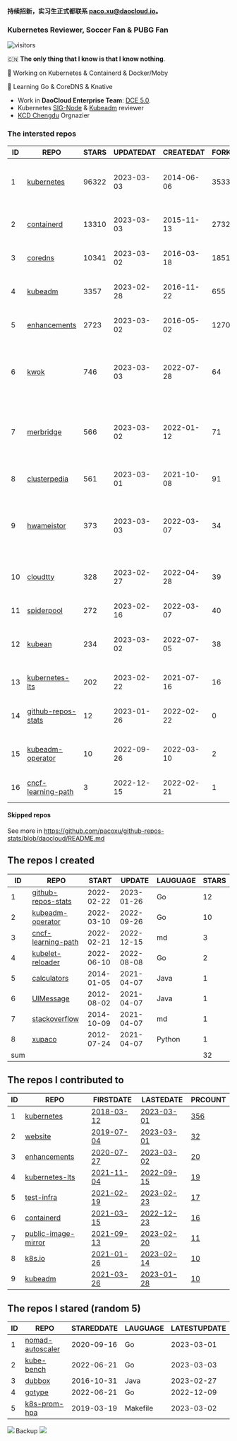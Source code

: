 **持续招新，实习生正式都联系 paco.xu@daocloud.io。**

### Kubernetes Reviewer, Soccer Fan & PUBG Fan
![visitors](https://visitor-badge.glitch.me/badge?page_id=pacoxu.pacoxu&left_color=green&right_color=red)
 
 🇨🇳 **The only thing that I know is that I know nothing**. 
 
 🔭 Working on Kubernetes & Containerd & Docker/Moby
 
 🌱 Learning Go & CoreDNS & Knative

- Work in **DaoCloud Enterprise Team**: [DCE 5.0](https://www.daocloud.io/dce_5.0).
- Kubernetes [SIG-Node](https://github.com/kubernetes/community/blob/master/sig-node/README.md) & [Kubeadm](https://github.com/kubernetes/kubeadm/) reviewer
- [KCD Chengdu](https://community.cncf.io/kcd-chengdu/) Orgnazier


<!--START_SECTION:github_repos-->
### The intersted repos
| ID |                                REPO                                | STARS | UPDATEDAT  | CREATEDAT  | FORKSCOUNT |                                  DESCRIPTIONS                                  |
|----|--------------------------------------------------------------------|-------|------------|------------|------------|--------------------------------------------------------------------------------|
|  1 | [kubernetes](https://github.com/kubernetes/kubernetes)             | 96322 | 2023-03-03 | 2014-06-06 |      35334 | Production-Grade Container Scheduling and Management                           |
|  2 | [containerd](https://github.com/containerd/containerd)             | 13310 | 2023-03-03 | 2015-11-13 |       2732 | An open and reliable container runtime                                         |
|  3 | [coredns](https://github.com/coredns/coredns)                      | 10341 | 2023-03-02 | 2016-03-18 |       1851 | CoreDNS is a DNS server that chains plugins                                    |
|  4 | [kubeadm](https://github.com/kubernetes/kubeadm)                   |  3357 | 2023-02-28 | 2016-11-22 |        655 | Aggregator for issues filed against kubeadm                                    |
|  5 | [enhancements](https://github.com/kubernetes/enhancements)         |  2723 | 2023-03-02 | 2016-05-02 |       1270 | Enhancements tracking repo for Kubernetes                                      |
|  6 | [kwok](https://github.com/kubernetes-sigs/kwok)                    |   746 | 2023-03-03 | 2022-07-28 |         64 | Kubernetes WithOut Kubelet -  Simulates thousands of Nodes and Clusters.       |
|  7 | [merbridge](https://github.com/merbridge/merbridge)                |   566 | 2023-03-02 | 2022-01-12 |         71 | Use eBPF to speed up your Service Mesh like crossing an Einstein-Rosen Bridge. |
|  8 | [clusterpedia](https://github.com/clusterpedia-io/clusterpedia)    |   561 | 2023-03-01 | 2021-10-08 |         91 | The Encyclopedia of Kubernetes clusters                                        |
|  9 | [hwameistor](https://github.com/hwameistor/hwameistor)             |   373 | 2023-03-03 | 2022-03-07 |         34 | Hwameistor is an HA local storage system for cloud-native stateful workloads.  |
| 10 | [cloudtty](https://github.com/cloudtty/cloudtty)                   |   328 | 2023-02-27 | 2022-04-28 |         39 | A Friendly Kubernetes CloudShell (Web Terminal) !                              |
| 11 | [spiderpool](https://github.com/spidernet-io/spiderpool)           |   272 | 2023-02-16 | 2022-03-07 |         40 | kubernetes ipam                                                                |
| 12 | [kubean](https://github.com/kubean-io/kubean)                      |   234 | 2023-03-02 | 2022-07-05 |         38 |  :seedling: Kubernetes lifecycle management operator based on kubespray.       |
| 13 | [kubernetes-lts](https://github.com/klts-io/kubernetes-lts)        |   202 | 2023-02-22 | 2021-07-16 |         16 | Kubernetes LTS(long term support)                                              |
| 14 | [github-repos-stats](https://github.com/pacoxu/github-repos-stats) |    12 | 2023-01-26 | 2022-02-22 |          0 | Collect Repos Star/Fork/Watch Counts Everyday                                  |
| 15 | [kubeadm-operator](https://github.com/pacoxu/kubeadm-operator)     |    10 | 2022-09-26 | 2022-03-10 |          2 | Test work on the design of kubeadm operator                                    |
| 16 | [cncf-learning-path](https://github.com/pacoxu/cncf-learning-path) |     3 | 2022-12-15 | 2022-02-21 |          1 | record my learning CNCF related path                                           |



#### Skipped repos
<!--END_SECTION:github_repos-->
See more in https://github.com/pacoxu/github-repos-stats/blob/daocloud/README.md


<!--START_SECTION:my_github-->
## The repos I created
| ID  |                                REPO                                |   START    |   UPDATE   | LAUGUAGE | STARS |
|-----|--------------------------------------------------------------------|------------|------------|----------|-------|
|   1 | [github-repos-stats](https://github.com/pacoxu/github-repos-stats) | 2022-02-22 | 2023-01-26 | Go       |    12 |
|   2 | [kubeadm-operator](https://github.com/pacoxu/kubeadm-operator)     | 2022-03-10 | 2022-09-26 | Go       |    10 |
|   3 | [cncf-learning-path](https://github.com/pacoxu/cncf-learning-path) | 2022-02-21 | 2022-12-15 | md       |     3 |
|   4 | [kubelet-reloader](https://github.com/pacoxu/kubelet-reloader)     | 2022-06-10 | 2022-08-08 | Go       |     2 |
|   5 | [calculators](https://github.com/pacoxu/calculators)               | 2014-01-05 | 2021-04-07 | Java     |     1 |
|   6 | [UIMessage](https://github.com/pacoxu/UIMessage)                   | 2012-08-02 | 2021-04-07 | Java     |     1 |
|   7 | [stackoverflow](https://github.com/pacoxu/stackoverflow)           | 2014-10-09 | 2021-04-07 | md       |     1 |
|   8 | [xupaco](https://github.com/pacoxu/xupaco)                         | 2012-07-24 | 2021-04-07 | Python   |     1 |
| sum |                                                                    |            |            |          |    32 |

## The repos I contributed to
| ID |                                  REPO                                  |                               FIRSTDATE                               |                               LASTEDATE                                |                                        PRCOUNT                                        |
|----|------------------------------------------------------------------------|-----------------------------------------------------------------------|------------------------------------------------------------------------|---------------------------------------------------------------------------------------|
|  1 | [kubernetes](https://github.com/kubernetes/kubernetes)                 | [2018-03-12](https://github.com/kubernetes/kubernetes/pull/61040)     | [2023-03-01](https://github.com/kubernetes/kubernetes/pull/116174)     | [356](https://github.com/kubernetes/kubernetes/pulls?q=is%3Apr+author%3Apacoxu)       |
|  2 | [website](https://github.com/kubernetes/website)                       | [2019-07-04](https://github.com/kubernetes/website/pull/15285)        | [2023-03-01](https://github.com/kubernetes/website/pull/39740)         | [32](https://github.com/kubernetes/website/pulls?q=is%3Apr+author%3Apacoxu)           |
|  3 | [enhancements](https://github.com/kubernetes/enhancements)             | [2020-07-27](https://github.com/kubernetes/enhancements/pull/1907)    | [2023-03-02](https://github.com/kubernetes/enhancements/pull/3897)     | [20](https://github.com/kubernetes/enhancements/pulls?q=is%3Apr+author%3Apacoxu)      |
|  4 | [kubernetes-lts](https://github.com/klts-io/kubernetes-lts)            | [2021-11-04](https://github.com/klts-io/kubernetes-lts/pull/94)       | [2022-09-15](https://github.com/klts-io/kubernetes-lts/pull/174)       | [19](https://github.com/klts-io/kubernetes-lts/pulls?q=is%3Apr+author%3Apacoxu)       |
|  5 | [test-infra](https://github.com/kubernetes/test-infra)                 | [2021-02-19](https://github.com/kubernetes/test-infra/pull/20909)     | [2023-02-23](https://github.com/kubernetes/test-infra/pull/28827)      | [17](https://github.com/kubernetes/test-infra/pulls?q=is%3Apr+author%3Apacoxu)        |
|  6 | [containerd](https://github.com/containerd/containerd)                 | [2021-03-15](https://github.com/containerd/containerd/pull/5200)      | [2022-12-23](https://github.com/containerd/containerd/pull/7863)       | [16](https://github.com/containerd/containerd/pulls?q=is%3Apr+author%3Apacoxu)        |
|  7 | [public-image-mirror](https://github.com/DaoCloud/public-image-mirror) | [2021-09-13](https://github.com/DaoCloud/public-image-mirror/pull/13) | [2023-02-20](https://github.com/DaoCloud/public-image-mirror/pull/296) | [11](https://github.com/DaoCloud/public-image-mirror/pulls?q=is%3Apr+author%3Apacoxu) |
|  8 | [k8s.io](https://github.com/kubernetes/k8s.io)                         | [2021-01-26](https://github.com/kubernetes/k8s.io/pull/1577)          | [2023-02-14](https://github.com/kubernetes/k8s.io/pull/4761)           | [10](https://github.com/kubernetes/k8s.io/pulls?q=is%3Apr+author%3Apacoxu)            |
|  9 | [kubeadm](https://github.com/kubernetes/kubeadm)                       | [2021-03-26](https://github.com/kubernetes/kubeadm/pull/2421)         | [2023-01-28](https://github.com/kubernetes/kubeadm/pull/2807)          | [10](https://github.com/kubernetes/kubeadm/pulls?q=is%3Apr+author%3Apacoxu)           |

## The repos I stared (random 5)
| ID |                               REPO                                | STAREDDATE | LAUGUAGE | LATESTUPDATE |
|----|-------------------------------------------------------------------|------------|----------|--------------|
|  1 | [nomad-autoscaler](https://github.com/hashicorp/nomad-autoscaler) | 2020-09-16 | Go       | 2023-03-01   |
|  2 | [kube-bench](https://github.com/aquasecurity/kube-bench)          | 2022-06-21 | Go       | 2023-03-03   |
|  3 | [dubbox](https://github.com/dangdangdotcom/dubbox)                | 2016-10-31 | Java     | 2023-02-27   |
|  4 | [gotype](https://github.com/wzshiming/gotype)                     | 2022-06-21 | Go       | 2022-12-09   |
|  5 | [k8s-prom-hpa](https://github.com/stefanprodan/k8s-prom-hpa)      | 2019-03-19 | Makefile | 2023-03-02   |

<!--END_SECTION:my_github-->

<a href="https://pacoxu.wordpress.com/">
  <img align="left" src="https://github-readme-stats.vercel.app/api?username=pacoxu&show_icons=true" />
</a>

Backup ![](https://komarev.com/ghpvc/?username=pacoxu)

